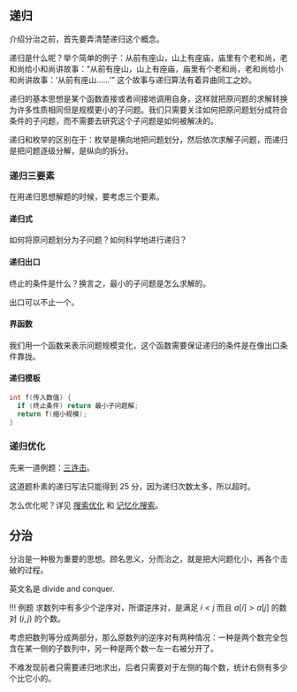 ## 递归

介绍分治之前，首先要弄清楚递归这个概念。

递归是什么呢？举个简单的例子：从前有座山，山上有座庙，庙里有个老和尚，老和尚给小和尚讲故事：“从前有座山，山上有座庙，庙里有个老和尚，老和尚给小和尚讲故事：‘从前有座山......’” 这个故事与递归算法有着异曲同工之妙。

递归的基本思想是某个函数直接或者间接地调用自身，这样就把原问题的求解转换为许多性质相同但是规模更小的子问题。我们只需要关注如何把原问题划分成符合条件的子问题，而不需要去研究这个子问题是如何被解决的。

递归和枚举的区别在于：枚举是横向地把问题划分，然后依次求解子问题，而递归是把问题逐级分解，是纵向的拆分。

### 递归三要素

在用递归思想解题的时候，要考虑三个要素。

#### 递归式

如何将原问题划分为子问题？如何科学地进行递归？

#### 递归出口

终止的条件是什么？换言之，最小的子问题是怎么求解的。

出口可以不止一个。

#### 界函数

我们用一个函数来表示问题规模变化，这个函数需要保证递归的条件是在像出口条件靠拢。

#### 递归模板

```c++
int f(传入数值) {
  if (终止条件) return 最小子问题解;
  return f(缩小规模);
}
```

### 递归优化

先来一道例题：[三连击](https://www.luogu.org/problemnew/show/P1028)。

这道题朴素的递归写法只能得到 25 分，因为递归次数太多，所以超时。

怎么优化呢？详见 [搜索优化](/search/optimization) 和 [记忆化搜索](/dp/memo/)。

## 分治

分治是一种极为重要的思想。顾名思义，分而治之，就是把大问题化小，再各个击破的过程。

英文名是 divide and conquer.

!!! 例题
    求数列中有多少个逆序对，所谓逆序对，是满足 $i < j$ 而且 $a[i] > a[j]$ 的数对 $(i, j)$ 的个数。

考虑把数列等分成两部分，那么原数列的逆序对有两种情况：一种是两个数完全包含在某一侧的子数列中，另一种是两个数一左一右被分开了。

不难发现前者只需要递归地求出，后者只需要对于左侧的每个数，统计右侧有多少个比它小的。
